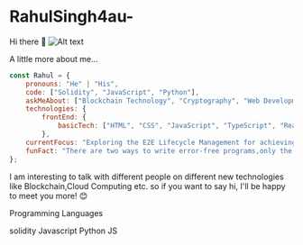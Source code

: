 # RahulSingh4au-

Hi there 👋
![Alt text]([(![fbc6f31bd3b84159470b973aca7e0f97](https://github.com/user-attachments/assets/d03764fd-4709-4448-be50-840cd58a154e))](https://user-images.githubusercontent.com/22107794/139580686-887df369-edb8-4bc8-b607-4fbf6d7e4866.gif))


 A little more about me...

```javascript
const Rahul = {
    pronouns: "He" | "His",
    code: ["Solidity", "JavaScript", "Python"],
    askMeAbout: ["Blockchain Technology", "Cryptography", "Web Development"],
    technologies: {
        frontEnd: {
            basicTech: ["HTML", "CSS", "JavaScript", "TypeScript", "ReactJs", "NextJs"]
        },
    currentFocus: "Exploring the E2E Lifecycle Management for achieving a Net-Zero Transition through Blockchain Technology.",
    funFact: "There are two ways to write error-free programs,only the third one works"
};
```


I am interesting to talk with different people on different new technologies like Blockchain,Cloud Computing etc. so if you want to say hi, I'll be happy to meet you more! 😊

Programming Languages

solidity	Javascript	Python	JS
